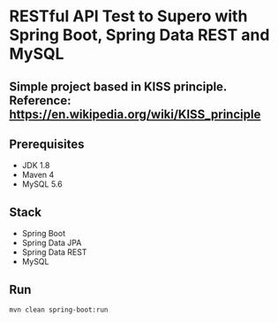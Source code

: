 # RESTful API Test to Supero with Spring Boot, Spring Data REST and MySQL

## Simple project based in KISS principle. Reference: https://en.wikipedia.org/wiki/KISS_principle


## Prerequisites
- JDK 1.8 
- Maven 4
- MySQL 5.6

## Stack
- Spring Boot
- Spring Data JPA
- Spring Data REST
- MySQL

## Run
`mvn clean spring-boot:run`